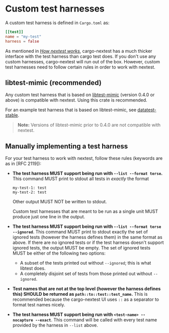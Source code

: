 # Custom test harnesses

A custom test harness is defined in `Cargo.toml` as:

```toml
[[test]]
name = "my-test"
harness = false
```

As mentioned in [*How nextest works*](how-it-works.md), cargo-nextest has a much thicker interface with the test harness than cargo test does. If you don't use any custom harnesses, cargo-nextest will run out of the box. However, custom test harnesses need to follow certain rules in order to work with nextest.

## libtest-mimic (recommended)

Any custom test harness that is based on [libtest-mimic](https://github.com/LukasKalbertodt/libtest-mimic) (version 0.4.0 or above) is compatible with nextest. Using this crate is recommended.

For an example test harness that is based on libtest-mimic, see [datatest-stable](https://github.com/nextest-rs/datatest-stable).

> **Note:** Versions of libtest-mimic prior to 0.4.0 are not compatible with nextest.

## Manually implementing a test harness

For your test harness to work with nextest, follow these rules (keywords are as in [RFC 2119]):

[RFC2119]: https://datatracker.ietf.org/doc/html/rfc2119

* **The test harness MUST support being run with `--list --format terse`.** This command MUST print to stdout all tests in *exactly* the format

    ```
    my-test-1: test
    my-test-2: test
    ```
    Other output MUST NOT be written to stdout.

    Custom test harnesses that are meant to be run as a single unit MUST produce just one line in the output.
* **The test harness MUST support being run with `--list --format terse --ignored`**. This command MUST print to stdout exactly the set of ignored tests (however the harness defines them) in the same format as above. If there are no ignored tests or if the test harness doesn't support ignored tests, the output MUST be empty. The set of ignored tests MUST be either of the following two options:
  * A subset of the tests printed out without `--ignored`; this is what libtest does.
  * A completely disjoint set of tests from those printed out without `--ignored`.
* **Test names that are not at the top level (however the harness defines this) SHOULD be returned as `path::to::test::test_name`.** This is recommended because the cargo-nextest UI uses `::` as a separator to format test names nicely.
* **The test harness MUST support being run with `<test-name> --nocapture --exact`**. This command will be called with every test name provided by the harness in `--list` above.
